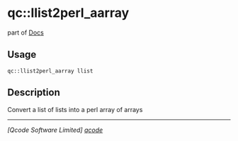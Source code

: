 qc::llist2perl_aarray
=====================

part of [Docs](.)

Usage
-----
`qc::llist2perl_aarray llist`

Description
-----------
Convert a list of lists into a perl array of arrays

----------------------------------
*[Qcode Software Limited] [qcode]*

[qcode]: http://www.qcode.co.uk "Qcode Software"